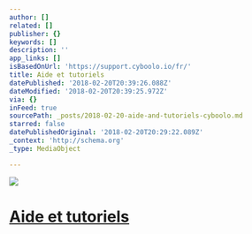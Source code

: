 ```yaml
---
author: []
related: []
publisher: {}
keywords: []
description: ''
app_links: []
isBasedOnUrl: 'https://support.cyboolo.io/fr/'
title: Aide et tutoriels
datePublished: '2018-02-20T20:39:26.088Z'
dateModified: '2018-02-20T20:39:25.972Z'
via: {}
inFeed: true
sourcePath: _posts/2018-02-20-aide-and-tutoriels-cyboolo.md
starred: false
datePublishedOriginal: '2018-02-20T20:29:22.089Z'
_context: 'http://schema.org'
_type: MediaObject

---
```

![](https://the-grid-user-content.s3-us-west-2.amazonaws.com/dcca5a1d-2052-4f31-bf0a-06ad53b45204.png)

# [Aide et tutoriels][0]

[0]: https://support.cyboolo.io/